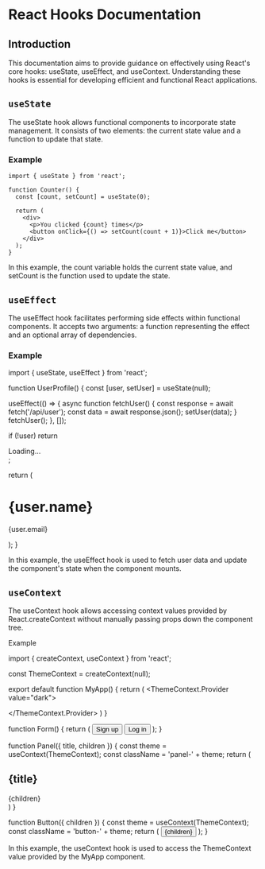 # React Hooks Documentation
## Introduction
This documentation aims to provide guidance on effectively using React's core hooks: useState, useEffect, and useContext. Understanding these hooks is essential for developing efficient and functional React applications.

## `useState`
The useState hook allows functional components to incorporate state management. It consists of two elements: the current state value and a function to update that state.

### Example
```react
import { useState } from 'react';

function Counter() {
  const [count, setCount] = useState(0);

  return (
    <div>
      <p>You clicked {count} times</p>
      <button onClick={() => setCount(count + 1)}>Click me</button>
    </div>
  );
}
```
In this example, the count variable holds the current state value, and setCount is the function used to update the state.

## `useEffect`
The useEffect hook facilitates performing side effects within functional components. It accepts two arguments: a function representing the effect and an optional array of dependencies.

### Example

import { useState, useEffect } from 'react';

function UserProfile() {
  const [user, setUser] = useState(null);

  useEffect(() => {
    async function fetchUser() {
      const response = await fetch('/api/user');
      const data = await response.json();
      setUser(data);
    }
    fetchUser();
  }, []);

  if (!user) return <div>Loading...</div>;

  return (
    <div>
      <h1>{user.name}</h1>
      <p>{user.email}</p>
    </div>
  );
}

In this example, the useEffect hook is used to fetch user data and update the component's state when the component mounts.

## `useContext`
The useContext hook allows accessing context values provided by React.createContext without manually passing props down the component tree.

Example

import { createContext, useContext } from 'react';

const ThemeContext = createContext(null);

export default function MyApp() {
  return (
    <ThemeContext.Provider value="dark">
      <Form />
    </ThemeContext.Provider>
  )
}

function Form() {
  return (
    <Panel title="Welcome">
      <Button>Sign up</Button>
      <Button>Log in</Button>
    </Panel>
  );
}

function Panel({ title, children }) {
  const theme = useContext(ThemeContext);
  const className = 'panel-' + theme;
  return (
    <section className={className}>
      <h1>{title}</h1>
      {children}
    </section>
  )
}

function Button({ children }) {
  const theme = useContext(ThemeContext);
  const className = 'button-' + theme;
  return (
    <button className={className}>
      {children}
    </button>
  );
}

In this example, the useContext hook is used to access the ThemeContext value provided by the MyApp component.

